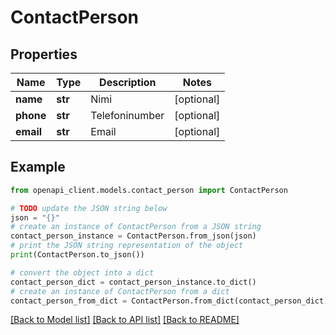 # ContactPerson


## Properties

Name | Type | Description | Notes
------------ | ------------- | ------------- | -------------
**name** | **str** | Nimi | [optional] 
**phone** | **str** | Telefoninumber | [optional] 
**email** | **str** | Email | [optional] 

## Example

```python
from openapi_client.models.contact_person import ContactPerson

# TODO update the JSON string below
json = "{}"
# create an instance of ContactPerson from a JSON string
contact_person_instance = ContactPerson.from_json(json)
# print the JSON string representation of the object
print(ContactPerson.to_json())

# convert the object into a dict
contact_person_dict = contact_person_instance.to_dict()
# create an instance of ContactPerson from a dict
contact_person_from_dict = ContactPerson.from_dict(contact_person_dict)
```
[[Back to Model list]](../README.md#documentation-for-models) [[Back to API list]](../README.md#documentation-for-api-endpoints) [[Back to README]](../README.md)


